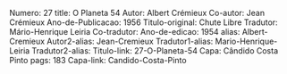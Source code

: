 Numero: 27
title: O Planeta 54
Autor: Albert Crémieux
Co-autor: Jean Crémieux
Ano-de-Publicacao: 1956
Titulo-original: Chute Libre
Tradutor: Mário-Henrique Leiria
Co-tradutor: 
Ano-de-edicao: 1954
alias: Albert-Cremieux
Autor2-alias: Jean-Cremieux
Tradutor1-alias: Mario-Henrique-Leiria
Tradutor2-alias: 
Titulo-link: 27-O-Planeta-54
Capa: Cândido Costa Pinto
pags: 183
Capa-link: Candido-Costa-Pinto